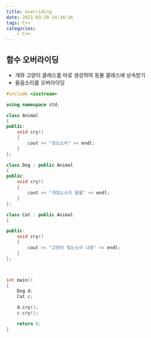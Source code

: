 ```yaml
---
title: overriding
date: 2021-03-28 14:34:16
tags: C++
categories:
    - C++
---
```


## 함수 오버라이딩

- 개와 고양이 클래스를 따로 생성하여 동물 클래스에 상속받기
- 울음소리를 오버라이딩

```c++
#include <iostream>

using namespace std;

class Animal
{
public:
    void cry()
    {
        cout << "짖는소리" << endl;
    }
};

class Dog : public Animal
{
public:
    void cry()
    {
        cout << "개짖는소리 왈왈" << endl;
    }
};

class Cat : public Animal
{

public:
    void cry()
    {
        cout << "고양이 짖는소리 냐옹" << endl;
    }
};



int main()
{
    Dog d;
    Cat c;

    d.cry();
    c.cry();

    return 0;
}
```
